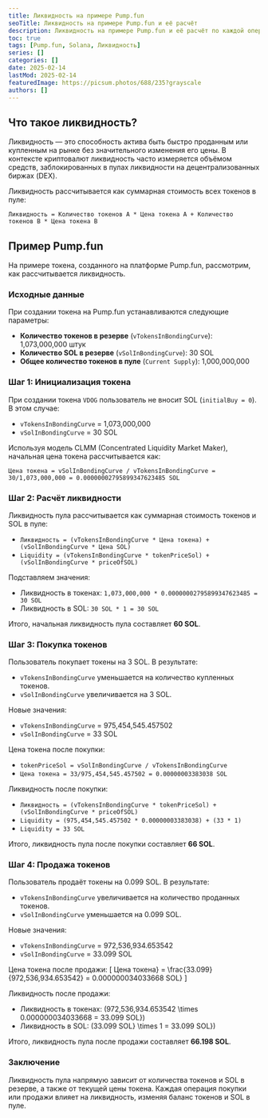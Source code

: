 ```yaml
---
title: Ликвидность на примере Pump.fun
seoTitle: Ликвидность на примере Pump.fun и её расчёт
description: Ликвидность на примере Pump.fun и её расчёт по каждой операции
toc: true
tags: [Pump.fun, Solana, Ликвидность]
series: []
categories: []
date: 2025-02-14
lastMod: 2025-02-14
featuredImage: https://picsum.photos/688/235?grayscale
authors: []
---
```


## Что такое ликвидность?

Ликвидность — это способность актива быть быстро проданным или купленным на рынке без значительного изменения его цены. В контексте криптовалют ликвидность часто измеряется объёмом средств, заблокированных в пулах ликвидности на децентрализованных биржах (DEX).

Ликвидность рассчитывается как суммарная стоимость всех токенов в пуле:

`Ликвидность = Количество токенов A * Цена токена A + Количество токенов B * Цена токена B`

## Пример Pump.fun

На примере токена, созданного на платформе Pump.fun, рассмотрим, как рассчитывается ликвидность.

### Исходные данные

При создании токена на Pump.fun устанавливаются следующие параметры:

- **Количество токенов в резерве** (`vTokensInBondingCurve`): 1,073,000,000 штук
- **Количество SOL в резерве** (`vSolInBondingCurve`): 30 SOL
- **Общее количество токенов в пуле** (`Current Supply`): 1,000,000,000

### Шаг 1: Инициализация токена

При создании токена `VDOG` пользователь не вносит SOL (`initialBuy = 0`). В этом случае:

- `vTokensInBondingCurve` = 1,073,000,000
- `vSolInBondingCurve` = 30 SOL

Используя модель CLMM (Concentrated Liquidity Market Maker), начальная цена токена рассчитывается как:

`Цена токена = vSolInBondingCurve / vTokensInBondingCurve = 30/1,073,000,000 = 0.00000002795899347623485 SOL`

### Шаг 2: Расчёт ликвидности

Ликвидность пула рассчитывается как суммарная стоимость токенов и SOL в пуле:

- `Ликвидность = (vTokensInBondingCurve * Цена токена) + (vSolInBondingCurve * Цена SOL)`
- `Liquidity = (vTokensInBondingCurve * tokenPriceSol) + (vSolInBondingCurve * priceOfSOL)`

Подставляем значения:

- Ликвидность в токенах: `1,073,000,000 * 0.00000002795899347623485 = 30 SOL`
- Ликвидность в SOL: `30 SOL * 1 = 30 SOL`

Итого, начальная ликвидность пула составляет **60 SOL**.

### Шаг 3: Покупка токенов

Пользователь покупает токены на 3 SOL. В результате:

- `vTokensInBondingCurve` уменьшается на количество купленных токенов.
- `vSolInBondingCurve` увеличивается на 3 SOL.

Новые значения:

- `vTokensInBondingCurve` = 975,454,545.457502
- `vSolInBondingCurve` = 33 SOL

Цена токена после покупки:

- `tokenPriceSol = vSolInBondingCurve / vTokensInBondingCurve`
- `Цена токена = 33/975,454,545.457502 = 0.00000003383038 SOL`

Ликвидность после покупки:

- `Ликвидность = (vTokensInBondingCurve * tokenPriceSol) + (vSolInBondingCurve * priceOfSOL)`
- `Liquidity = (975,454,545.457502 * 0.00000003383038) + (33 * 1)`
- `Liquidity = 33 SOL`

Итого, ликвидность пула после покупки составляет **66 SOL**.

### Шаг 4: Продажа токенов

Пользователь продаёт токены на 0.099 SOL. В результате:

- `vTokensInBondingCurve` увеличивается на количество проданных токенов.
- `vSolInBondingCurve` уменьшается на 0.099 SOL.

Новые значения:

- `vTokensInBondingCurve` = 972,536,934.653542
- `vSolInBondingCurve` = 33.099 SOL

Цена токена после продажи:
\[
 Цена токена} = \frac{33.099}{972,536,934.653542} = 0.000000034033668   SOL}
\]

Ликвидность после продажи:

- Ликвидность в токенах: \(972,536,934.653542 \times 0.000000034033668 = 33.099   SOL}\)
- Ликвидность в SOL: \(33.099   SOL} \times 1 = 33.099   SOL}\)

Итого, ликвидность пула после продажи составляет **66.198 SOL**.

### Заключение

Ликвидность пула напрямую зависит от количества токенов и SOL в резерве, а также от текущей цены токена. Каждая операция покупки или продажи влияет на ликвидность, изменяя баланс токенов и SOL в пуле.
